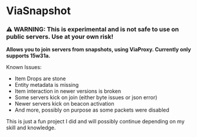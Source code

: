 # ViaSnapshot
### ⚠️ WARNING: This is experimental and is not safe to use on public servers. Use at your own risk!
**Allows you to join servers from snapshots, using ViaProxy. Currently only supports 15w31a.**

Known Issues:
- Item Drops are stone
- Entity metadata is missing
- Item interaction in newer versions is broken
- Some servers kick on join (either byte issues or json error)
- Newer servers kick on beacon activation
- And more, possibly on purpose as some packets were disabled

This is just a fun project I did and will possibly continue depending on my skill and knowledge.
